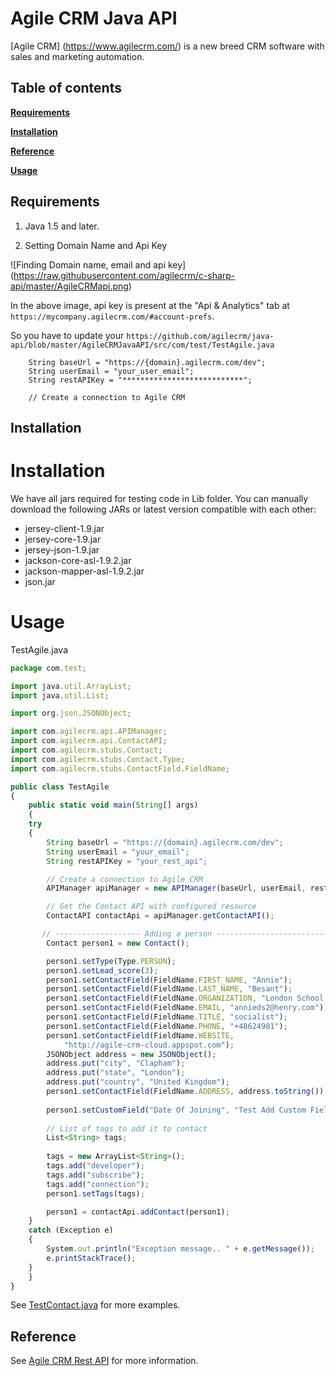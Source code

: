 Agile CRM Java API 
=================

[Agile CRM] (https://www.agilecrm.com/) is a new breed CRM software with sales and marketing automation.

Table of contents
---------------

**[Requirements](#requirements)**

**[Installation](#installation)**

**[Reference](#reference)**

**[Usage](#usage)**

Requirements
------------

1. Java 1.5 and later.

2. Setting Domain Name and Api Key

![Finding Domain name, email and api key] (https://raw.githubusercontent.com/agilecrm/c-sharp-api/master/AgileCRMapi.png)

In the above image, api key is present at the "Api & Analytics" tab at `https://mycompany.agilecrm.com/#account-prefs`.

So you have to update your `https://github.com/agilecrm/java-api/blob/master/AgileCRMJavaAPI/src/com/test/TestAgile.java`

	    String baseUrl = "https://{domain}.agilecrm.com/dev";
	    String userEmail = "your_user_email";
	    String restAPIKey = "***************************";

	    // Create a connection to Agile CRM

Installation
------------

Installation
============

We have all jars required for testing code in Lib folder.
You can manually download the following JARs or latest version compatible with each other:

* jersey-client-1.9.jar
* jersey-core-1.9.jar
* jersey-json-1.9.jar
* jackson-core-asl-1.9.2.jar
* jackson-mapper-asl-1.9.2.jar
* json.jar

Usage
=====

TestAgile.java

```javascript
package com.test;

import java.util.ArrayList;
import java.util.List;

import org.json.JSONObject;

import com.agilecrm.api.APIManager;
import com.agilecrm.api.ContactAPI;
import com.agilecrm.stubs.Contact;
import com.agilecrm.stubs.Contact.Type;
import com.agilecrm.stubs.ContactField.FieldName;

public class TestAgile
{
    public static void main(String[] args)
    {
	try
	{
	    String baseUrl = "https://{domain}.agilecrm.com/dev";
	    String userEmail = "your_email";
	    String restAPIKey = "your_rest_api";

	    // Create a connection to Agile CRM
	    APIManager apiManager = new APIManager(baseUrl, userEmail, restAPIKey);

	    // Get the Contact API with configured resource
	    ContactAPI contactApi = apiManager.getContactAPI();

	   // ------------------- Adding a person ----------------------------
	    Contact person1 = new Contact();

	    person1.setType(Type.PERSON);
	    person1.setLead_score(3);
	    person1.setContactField(FieldName.FIRST_NAME, "Annie");
	    person1.setContactField(FieldName.LAST_NAME, "Besant");
	    person1.setContactField(FieldName.ORGANIZATION, "London School Board");
	    person1.setContactField(FieldName.EMAIL, "annieds2@henry.com");
	    person1.setContactField(FieldName.TITLE, "socialist");
	    person1.setContactField(FieldName.PHONE, "+48624981");
	    person1.setContactField(FieldName.WEBSITE,
		    "http://agile-crm-cloud.appspot.com");
	    JSONObject address = new JSONObject();
	    address.put("city", "Clapham");
	    address.put("state", "London");
	    address.put("country", "United Kingdom");
	    person1.setContactField(FieldName.ADDRESS, address.toString());
	    
	    person1.setCustomField("Date Of Joining", "Test Add Custom Field");
	    
	    // List of tags to add it to contact
	    List<String> tags;
	    
	    tags = new ArrayList<String>();
	    tags.add("developer");
	    tags.add("subscribe");
	    tags.add("connection");
	    person1.setTags(tags);

	    person1 = contactApi.addContact(person1);
	}
	catch (Exception e)
	{
	    System.out.println("Exception message.. " + e.getMessage());
	    e.printStackTrace();
	}
    }
}
```

See [TestContact.java](https://github.com/agilecrm/java-api/blob/master/AgileCRMJavaAPI/src/com/test/TestContact.java) for more examples.

Reference
------------

See [Agile CRM Rest API](https://github.com/agilecrm/java-api/blob/master/AgileCRMJavaAPI/src/com/test/TestContact.java) for more information.
